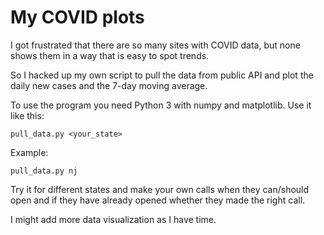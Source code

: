 # My COVID plots

I got frustrated that there are so many sites with COVID data,
but none shows them in a way that is easy to spot trends.

So I hacked up my own script to pull the data from public
API and plot the daily new cases and the 7-day moving average.

To use the program you need Python 3 with numpy and matplotlib.
Use it like this:

```
pull_data.py <your_state>
```

Example:

```
pull_data.py nj
```

Try it for different states and make your own calls when they
can/should open and if they have already opened whether they
made the right call.

I might add more data visualization as I have time.
